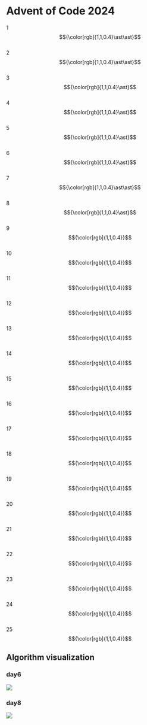 # Advent of Code 2024
1  $${\color[rgb]{1,1,0.4}\ast\ast}$$  
2  $${\color[rgb]{1,1,0.4}\ast\ast}$$  
3  $${\color[rgb]{1,1,0.4}\ast}$$  
4  $${\color[rgb]{1,1,0.4}\ast}$$  
5  $${\color[rgb]{1,1,0.4}\ast}$$  
6  $${\color[rgb]{1,1,0.4}\ast}$$  
7  $${\color[rgb]{1,1,0.4}\ast\ast}$$  
8  $${\color[rgb]{1,1,0.4}\ast}$$  
9  $${\color[rgb]{1,1,0.4}}$$  
10 $${\color[rgb]{1,1,0.4}}$$  
11 $${\color[rgb]{1,1,0.4}}$$  
12 $${\color[rgb]{1,1,0.4}}$$  
13 $${\color[rgb]{1,1,0.4}}$$  
14 $${\color[rgb]{1,1,0.4}}$$  
15 $${\color[rgb]{1,1,0.4}}$$  
16 $${\color[rgb]{1,1,0.4}}$$  
17 $${\color[rgb]{1,1,0.4}}$$  
18 $${\color[rgb]{1,1,0.4}}$$  
19 $${\color[rgb]{1,1,0.4}}$$  
20 $${\color[rgb]{1,1,0.4}}$$  
21 $${\color[rgb]{1,1,0.4}}$$  
22 $${\color[rgb]{1,1,0.4}}$$  
23 $${\color[rgb]{1,1,0.4}}$$  
24 $${\color[rgb]{1,1,0.4}}$$  
25 $${\color[rgb]{1,1,0.4}}$$  

## Algorithm visualization
### day6
![](https://github.com/jonnevuorela/advent-of-code-2024/blob/master/day6/day6_visual.gif)
### day8
![](https://github.com/jonnevuorela/advent-of-code-2024/blob/master/day8/day8_visual.gif)
